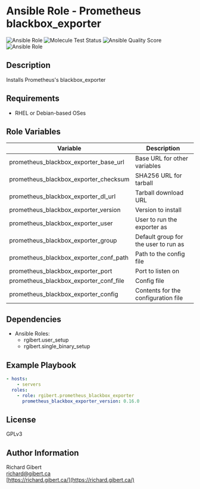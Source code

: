 # Ansible Role - Prometheus blackbox_exporter

![Ansible Role](https://img.shields.io/ansible/role/44232?style=flat-square)
![Molecule Test Status](https://img.shields.io/travis/rgibert/ansible-role-prometheus-node-exporter?label=molecule&style=flat-square)
![Ansible Quality Score](https://img.shields.io/ansible/quality/44232?style=flat-square)
![Ansible Role](https://img.shields.io/ansible/role/d/44232?label=downloads&style=flat-square)

## Description

Installs Prometheus's blackbox_exporter

## Requirements

- RHEL or Debian-based OSes

## Role Variables

| Variable | Description |
|----------|-------------|
| prometheus_blackbox_exporter_base_url | Base URL for other variables |
| prometheus_blackbox_exporter_checksum | SHA256 URL for tarball |
| prometheus_blackbox_exporter_dl_url | Tarball download URL |
| prometheus_blackbox_exporter_version | Version to install |
| prometheus_blackbox_exporter_user | User to run the exporter as |
| prometheus_blackbox_exporter_group | Default group for the user to run as |
| prometheus_blackbox_exporter_conf_path | Path to the config file |
| prometheus_blackbox_exporter_port | Port to listen on |
| prometheus_blackbox_exporter_conf_file | Config file |
| prometheus_blackbox_exporter_config | Contents for the configuration file |

## Dependencies

- Ansible Roles:
  - rgibert.user_setup
  - rgibert.single_binary_setup

## Example Playbook

```yaml
- hosts:
    - servers
  roles:
    - role: rgibert.prometheus_blackbox_exporter
      prometheus_blackbox_exporter_version: 0.16.0
```

## License

GPLv3

## Author Information

Richard Gibert  
[richard@gibert.ca](mailto:richard@gibert.ca)  
[https://richard.gibert.ca/](https://richard.gibert.ca/)
